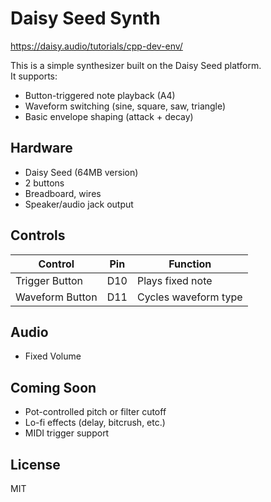 # Daisy Seed Synth
https://daisy.audio/tutorials/cpp-dev-env/

This is a simple synthesizer built on the Daisy Seed platform.  
It supports:
- Button-triggered note playback (A4)
- Waveform switching (sine, square, saw, triangle)
- Basic envelope shaping (attack + decay)

## Hardware
- Daisy Seed (64MB version)
- 2 buttons
- Breadboard, wires
- Speaker/audio jack output

## Controls
| Control        | Pin  | Function             |
|----------------|------|----------------------|
| Trigger Button | D10  | Plays fixed note     |
| Waveform Button| D11  | Cycles waveform type |

## Audio
- Fixed Volume

## Coming Soon
- Pot-controlled pitch or filter cutoff
- Lo-fi effects (delay, bitcrush, etc.)
- MIDI trigger support

## License
MIT
